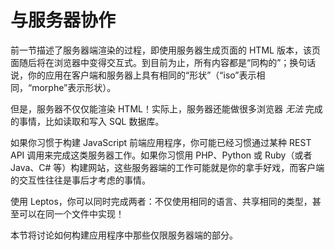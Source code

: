 # 与服务器协作

前一节描述了服务器端渲染的过程，即使用服务器生成页面的 HTML 版本，该页面随后将在浏览器中变得交互式。到目前为止，所有内容都是“同构的”；换句话说，你的应用在客户端和服务器上具有相同的“形状”（“iso”表示相同，“morphe”表示形状）。

但是，服务器不仅仅能渲染 HTML！实际上，服务器还能做很多浏览器 _无法_ 完成的事情，比如读取和写入 SQL 数据库。

如果你习惯于构建 JavaScript 前端应用程序，你可能已经习惯通过某种 REST API 调用来完成这类服务器工作。如果你习惯用 PHP、Python 或 Ruby（或者 Java、C# 等）构建网站，这些服务器端的工作可能就是你的拿手好戏，而客户端的交互性往往是事后才考虑的事情。

使用 Leptos，你可以同时完成两者：不仅使用相同的语言、共享相同的类型，甚至可以在同一个文件中实现！

本节将讨论如何构建应用程序中那些仅限服务器端的部分。
